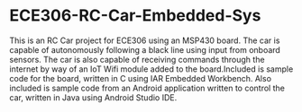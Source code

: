 # ECE306-RC-Car-Embedded-Sys
This is an RC Car project for ECE306 using an MSP430 board. The car is capable of autonomously following a black line using input from onboard sensors. The car is also capable of receiving commands through the internet by way of an IoT Wifi module added to the board.Included is sample code for the board, written in C using IAR Embedded Workbench. Also included is sample code from an Android application written to control the car, written in Java using Android Studio IDE.

